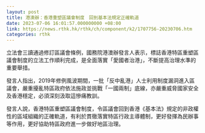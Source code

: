 ```yaml
---
layout: post
title: 港澳辦：香港重塑區議會制度　回到基本法規定正確軌道
date: 2023-07-06 16:01:57.000000000 +08:00
link: https://news.rthk.hk/rthk/ch/component/k2/1707756-20230706.htm
categories: rthk
---
```


立法會三讀通過修訂區議會條例，國務院港澳辦發言人表示，標誌香港特區重塑區議會制度的立法工作順利完成，是全面落實「愛國者治港」，不斷提高治理水準的重要舉措。

發言人指出，2019年修例風波期間，一批「反中亂港」人士利用制度漏洞進入區議會，嚴重擾亂特區政府依法施政並挑戰「一國兩制」底線，亦嚴重威脅國家安全及香港穩定，必須深刻汲取這慘痛教訓。

發言人說，香港特區重塑區議會制度，令區議會回到香港《基本法》規定的非政權性的區域組織的正確軌道，有利於貫徹落實特區行政主導體制，更好發揮為民辦事等作用，更好協助特區政府進一步做好地區治理。

